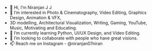 - 👋 Hi, I’m Niranjan J J
- 👀 I’m interested in Photo & Cinematography, Video Editing, Graphics Design, Animation & VFX,
- 3D modelling, Architectural Visualization, Writing, Gaming, YouTube, Music, Motivating and Educating.
- 🌱 I’m currently learning Python, UI/UX Design, and Video Editing.
- 💞️ I’m looking to collaborate with people who have great visions.
- 📫 Reach me on Instagram - @niranjan07niran
<!---
niranjan07niran/niranjan07niran is a ✨ special ✨ repository because its `README.md` (this file) appears on your GitHub profile.
You can click the Preview link to take a look at your changes.
--->
